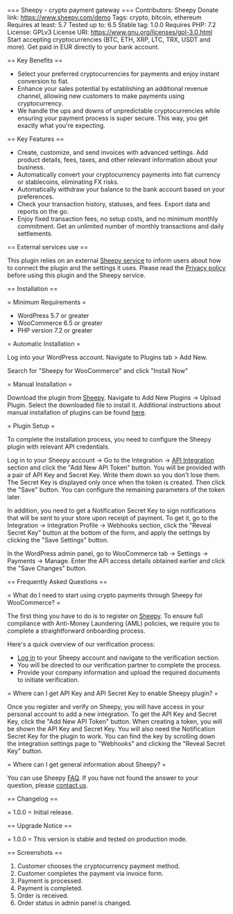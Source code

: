 === Sheepy - crypto payment gateway ===
Contributors: Sheepy
Donate link: https://www.sheepy.com/demo
Tags: crypto, bitcoin, ethereum
Requires at least: 5.7
Tested up to: 6.5
Stable tag: 1.0.0
Requires PHP: 7.2
License: GPLv3
License URI: https://www.gnu.org/licenses/gpl-3.0.html
Start accepting cryptocurrencies (BTC, ETH, XRP, LTC, TRX, USDT and more). Get paid in EUR directly to your bank account.

== Key Benefits ==

* Select your preferred cryptocurrencies for payments and enjoy instant conversion to fiat.
* Enhance your sales potential by establishing an additional revenue channel, allowing new customers to make payments using cryptocurrency.
* We handle the ups and downs of unpredictable cryptocurrencies while ensuring your payment process is super secure. This way, you get exactly what you're expecting.

== Key Features ==

* Create, customize, and send invoices with advanced settings. Add product details, fees, taxes, and other relevant information about your business.
* Automatically convert your cryptocurrency payments into fiat currency or stablecoins, eliminating FX risks.
* Automatically withdraw your balance to the bank account based on your preferences.
* Check your transaction history, statuses, and fees. Export data and reports on the go.
* Enjoy fixed transaction fees, no setup costs, and no minimum monthly commitment. Get an unlimited number of monthly transactions and daily settlements.

== External services use ==

This plugin relies on an external [Sheepy service](https://www.sheepy.com) to inform users about how to connect the plugin and the settings it uses.
Please read the [Privacy policy](https://www.sheepy.com/legal/privacy-policy) before using this plugin and the Sheepy service.

== Installation ==

= Minimum Requirements =

* WordPress 5.7 or greater
* WooCommerce 6.5 or greater
* PHP version 7.2 or greater

= Automatic Installation =

Log into your WordPress account. Navigate to Plugins tab > Add New.

Search for "Sheepy for WooCommerce" and click "Install Now"

= Manual Installation =

Download the plugin from [Sheepy](https://www.sheepy.com/crypto-developers/shopping-cart-plugins). Navigate to Add New Plugins -> Upload Plugin. Select the downloaded file to install it. Additional instructions about manual installation of plugins can be found [here](https://wordpress.org/support/article/managing-plugins/).

= Plugin Setup =

To complete the installation process, you need to configure the Sheepy plugin with relevant API credentials.

Log in to your Sheepy account -> Go to the Integration -> [API Integration](https://www.sheepy.com/integration/api) section and click the "Add New API Token" button. You will be provided with a pair of API Key and Secret Key. Write them down so you don't lose them. The Secret Key is displayed only once when the token is created. Then click the "Save" button. You can configure the remaining parameters of the token later.

In addition, you need to get a Notification Secret Key to sign notifications that will be sent to your store upon receipt of payment. To get it, go to the Integration -> Integration Profile -> Webhooks section, click the "Reveal Secret Key" button at the bottom of the form, and apply the settings by clicking the "Save Settings" button.

In the WordPress admin panel, go to WooCommerce tab -> Settings -> Payments -> Manage. Enter the API access details obtained earlier and click the "Save Changes" button.

== Frequently Asked Questions ==

= What do I need to start using crypto payments through Sheepy for WooCommerce? =

The first thing you have to do is to register on [Sheepy](https://sheepy.com/auth/sign-up). To ensure full compliance with Anti-Money Laundering (AML) policies, we require you to complete a straightforward onboarding process.

Here's a quick overview of our verification process:

* [Log in](https://sheepy.com/auth/sign-in) to your Sheepy account and navigate to the verification section.
* You will be directed to our verification partner to complete the process.
* Provide your company information and upload the required documents to initiate verification.

= Where can I get API Key and API Secret Key to enable Sheepy plugin? =

Once you register and verify on Sheepy, you will have access in your personal account to add a new integration. To get the API Key and Secret Key, click the "Add New API Token" button. When creating a token, you will be shown the API Key and Secret Key. You will also need the Notification Secret Key for the plugin to work. You can find the key by scrolling down the integration settings page to "Webhooks" and clicking the "Reveal Secret Key" button.

= Where can I get general information about Sheepy? =

You can use Sheepy [FAQ](https://www.sheepy.com/faq).
If you have not found the answer to your question, please [contact us](https://www.sheepy.com/contact-us).

== Changelog ==

= 1.0.0 =
Initial release.

== Upgrade Notice ==

= 1.0.0 =
This version is stable and tested on production mode.


== Screenshots ==

1. Customer chooses the cryptocurrency payment method.
2. Customer completes the payment via invoice form.
3. Payment is processed.
4. Payment is completed.
5. Order is received.
6. Order status in admin panel is changed.
